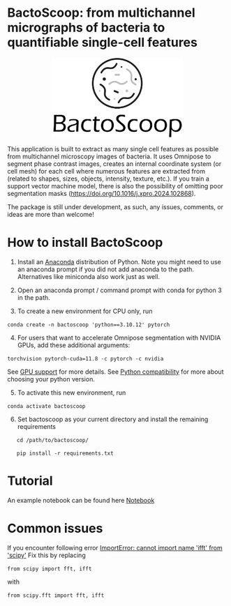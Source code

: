 # BactoScoop: from multichannel micrographs of bacteria to quantifiable single-cell features

<p align="center">
  <img src="https://github.com/Bart-Steemans/bactoscoop/blob/main/logo.jpg?raw=true" alt="BactoScoop" width="300"/>
</p>

This application is built to extract as many single cell features as possible from multichannel microscopy images of bacteria. It uses Omnipose to segment phase contrast images, creates an internal coordinate system (or cell mesh) for each cell where numerous features are extracted from (related to shapes, sizes, objects, intensity, texture, etc.). If you train a support vector machine model, there is also the possibility of omitting poor segmentation masks (https://doi.org/10.1016/j.xpro.2024.102868). 

The package is still under development, as such, any issues, comments, or ideas are more than welcome!

# How to install BactoScoop

1. Install an [Anaconda](https://www.anaconda.com/download/) distribution of Python. Note you might need to use an anaconda prompt if you did not add anaconda to the path. Alternatives like miniconda also work just as well.

2. Open an anaconda prompt / command prompt with conda for python 3 in the path.

3. To create a new environment for CPU only, run
```
conda create -n bactoscoop 'python==3.10.12' pytorch
```
4. For users that want to accelerate Omnipose segmentation with NVIDIA GPUs, add these additional arguments:
```
torchvision pytorch-cuda=11.8 -c pytorch -c nvidia
```
See [GPU support](https://github.com/kevinjohncutler/omnipose?tab=readme-ov-file#gpu-support) for more details. See [Python compatibility](https://github.com/kevinjohncutler/omnipose?tab=readme-ov-file#python-compatibility) for more about choosing your python version.

5. To activate this new environment, run
```
conda activate bactoscoop
```
6. Set bactoscoop as your current directory and install the remaining requirements
```
   cd /path/to/bactoscoop/
```
```
   pip install -r requirements.txt
```


# Tutorial

An example notebook can be found here [Notebook](https://github.com/Bart-Steemans/bactoscoop/blob/main/bactoscoop_demo.ipynb)

# Common issues
If you encounter following error [ImportError: cannot import name 'ifft' from 'scipy'](https://github.com/kevinjohncutler/omnipose/issues/78) 
Fix this by replacing 
```
from scipy import fft, ifft
```
with
```
from scipy.fft import fft, ifft
```

